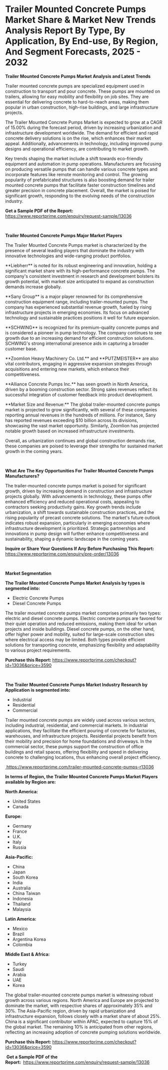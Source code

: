 <p><h1>Trailer Mounted Concrete Pumps Market Share & Market New Trends Analysis Report By Type, By Application, By End-use, By Region, And Segment Forecasts, 2025 - 2032</h1></p><p><strong>Trailer Mounted Concrete Pumps Market Analysis and Latest Trends</strong></p>
<p><p>Trailer mounted concrete pumps are specialized equipment used in construction to transport and pour concrete. These pumps are mounted on trailers, allowing for easy mobility and flexibility on job sites. They are essential for delivering concrete to hard-to-reach areas, making them popular in urban construction, high-rise buildings, and large infrastructure projects. </p><p>The Trailer Mounted Concrete Pumps Market is expected to grow at a CAGR of 15.00% during the forecast period, driven by increasing urbanization and infrastructure development worldwide. The demand for efficient and rapid concrete delivery solutions is on the rise, which enhances their market appeal. Additionally, advancements in technology, including improved pump designs and operational efficiency, are contributing to market growth. </p><p>Key trends shaping the market include a shift towards eco-friendly equipment and automation in pump operations. Manufacturers are focusing on producing versatile pumps that can handle various concrete types and incorporate features like remote monitoring and control. The growing popularity of prefabricated structures is also boosting demand for trailer mounted concrete pumps that facilitate faster construction timelines and greater precision in concrete placement. Overall, the market is poised for significant growth, responding to the evolving needs of the construction industry.</p></p>
<p><strong>Get a Sample PDF of the Report:&nbsp;</strong> <a href="https://www.reportprime.com/enquiry/request-sample/13036?utm_campaign=4466&utm_medium=2&utm_source=Github&utm_content=ia&utm_term=17052025&utm_id=trailer-mounted-concrete-pumps">https://www.reportprime.com/enquiry/request-sample/13036</a></p>
<p>&nbsp;</p>
<p><strong>Trailer Mounted Concrete Pumps Major Market Players</strong></p>
<p><p>The Trailer Mounted Concrete Pumps market is characterized by the presence of several leading players that dominate the industry with innovative technologies and wide-ranging product portfolios.</p><p>**Liebherr** is noted for its robust engineering and innovation, holding a significant market share with its high-performance concrete pumps. The company's consistent investment in research and development bolsters its growth potential, with market size anticipated to expand as construction demands increase globally.</p><p>**Sany Group** is a major player renowned for its comprehensive construction equipment range, including trailer-mounted pumps. The company has experienced substantial revenue growth, fueled by rising infrastructure projects in emerging economies. Its focus on advanced technology and sustainable practices positions it well for future expansion.</p><p>**SCHWING** is recognized for its premium-quality concrete pumps and is considered a pioneer in pump technology. The company continues to see growth due to an increasing demand for efficient construction solutions. SCHWING's strong international presence aids in capturing a broader customer base.</p><p>**Zoomlion Heavy Machinery Co. Ltd.** and **PUTZMEISTER** are also vital contributors, engaging in aggressive expansion strategies through acquisitions and entering new markets, which enhance their competitiveness.</p><p>**Alliance Concrete Pumps Inc.** has seen growth in North America, driven by a booming construction sector. Strong sales revenues reflect its successful integration of customer feedback into product development.</p><p>**Market Size and Revenue:** The global trailer-mounted concrete pumps market is projected to grow significantly, with several of these companies reporting annual revenues in the hundreds of millions. For instance, Sany has reported revenues exceeding $10 billion across its divisions, showcasing the vast market opportunity. Similarly, Zoomlion has projected notable growth based on increased infrastructure investments.</p><p>Overall, as urbanization continues and global construction demands rise, these companies are poised to leverage their strengths for sustained market growth in the coming years.</p></p>
<p>&nbsp;</p>
<p><strong>What Are The Key Opportunities For Trailer Mounted Concrete Pumps Manufacturers?</strong></p>
<p><p>The trailer-mounted concrete pumps market is poised for significant growth, driven by increasing demand in construction and infrastructure projects globally. With advancements in technology, these pumps offer enhanced efficiency and reduced operational costs, appealing to contractors seeking productivity gains. Key growth trends include urbanization, a shift towards sustainable construction practices, and the rising popularity of precast concrete solutions. The market's future outlook indicates robust expansion, particularly in emerging economies where infrastructure development is prioritized. Strategic partnerships and innovations in pump design will further enhance competitiveness and sustainability, shaping a dynamic landscape in the coming years.</p></p>
<p><strong>Inquire or Share Your Questions If Any Before Purchasing This Report:</strong> <a href="https://www.reportprime.com/enquiry/pre-order/13036?utm_campaign=4466&utm_medium=2&utm_source=Github&utm_content=ia&utm_term=17052025&utm_id=trailer-mounted-concrete-pumps">https://www.reportprime.com/enquiry/pre-order/13036</a></p>
<p>&nbsp;</p>
<p><strong>Market Segmentation</strong></p>
<p><strong>The Trailer Mounted Concrete Pumps Market Analysis by types is segmented into:</strong></p>
<p><ul><li>Electric Concrete Pumps</li><li>Diesel Concrete Pumps</li></ul></p>
<p><p>The trailer mounted concrete pumps market comprises primarily two types: electric and diesel concrete pumps. Electric concrete pumps are favored for their quiet operation and reduced emissions, making them ideal for urban projects and inside buildings. Diesel concrete pumps, on the other hand, offer higher power and mobility, suited for large-scale construction sites where electrical access may be limited. Both types provide efficient solutions for transporting concrete, emphasizing flexibility and adaptability to various project requirements.</p></p>
<p><strong>Purchase this Report:&nbsp;</strong><a href="https://www.reportprime.com/checkout?id=13036&price=3590&utm_campaign=4466&utm_medium=2&utm_source=Github&utm_content=ia&utm_term=17052025&utm_id=trailer-mounted-concrete-pumps">https://www.reportprime.com/checkout?id=13036&price=3590</a></p>
<p>&nbsp;</p>
<p><strong>The Trailer Mounted Concrete Pumps Market Industry Research by Application is segmented into:</strong></p>
<p><ul><li>Industrial</li><li>Residential</li><li>Commercial</li></ul></p>
<p><p>Trailer mounted concrete pumps are widely used across various sectors, including industrial, residential, and commercial markets. In industrial applications, they facilitate the efficient pouring of concrete for factories, warehouses, and infrastructure projects. Residential projects benefit from their mobility and precision for home foundations and driveways. In the commercial sector, these pumps support the construction of office buildings and retail spaces, offering flexibility and speed in delivering concrete to challenging locations, thus enhancing overall project efficiency.</p></p>
<p><a href="https://www.reportprime.com/trailer-mounted-concrete-pumps-r13036?utm_campaign=4466&utm_medium=2&utm_source=Github&utm_content=ia&utm_term=17052025&utm_id=trailer-mounted-concrete-pumps">&nbsp;https://www.reportprime.com/trailer-mounted-concrete-pumps-r13036</a></p>
<p><strong>In terms of Region, the Trailer Mounted Concrete Pumps Market Players available by Region are:</strong></p>
<p>
    <p> <strong> North America: </strong>
        <ul>
            <li>United States</li>
            <li>Canada</li>
        </ul>
        </p> 
    <p> <strong> Europe: </strong>
        <ul>
            <li>Germany</li>
            <li>France</li>
            <li>U.K.</li>
            <li>Italy</li>
            <li>Russia</li>
        </ul>
        </p> 
    <p> <strong> Asia-Pacific: </strong>
        <ul>
            <li>China</li>
            <li>Japan</li>
            <li>South Korea</li>
            <li>India</li>
            <li>Australia</li>
            <li>China Taiwan</li>
            <li>Indonesia</li>
            <li>Thailand</li>
            <li>Malaysia</li>
        </ul>
        </p> 
    <p> <strong> Latin America: </strong>
        <ul>
            <li>Mexico</li>
            <li>Brazil</li>
            <li>Argentina Korea</li>
            <li>Colombia</li>
        </ul>
        </p> 
    <p> <strong> Middle East & Africa: </strong>
        <ul>
            <li>Turkey</li>
            <li>Saudi</li>
            <li>Arabia</li>
            <li>UAE</li>
            <li>Korea</li>
        </ul>
    </p>
    </p>
<p><p>The global trailer-mounted concrete pumps market is witnessing robust growth across various regions. North America and Europe are projected to dominate the market, with respective shares of approximately 35% and 30%. The Asia-Pacific region, driven by rapid urbanization and infrastructure expansion, follows closely with a market share of about 25%. China is a significant contributor within APAC, expected to capture 15% of the global market. The remaining 10% is anticipated from other regions, reflecting an increasing adoption of concrete pumping solutions worldwide.</p></p>
<p><strong>Purchase this Report: </strong><a href="https://www.reportprime.com/checkout?id=13036&price=3590&utm_campaign=4466&utm_medium=2&utm_source=Github&utm_content=ia&utm_term=17052025&utm_id=trailer-mounted-concrete-pumps">https://www.reportprime.com/checkout?id=13036&price=3590</a></p>
<p>&nbsp;<strong>Get a Sample PDF of the Report:&nbsp;&nbsp;</strong><a href="https://www.reportprime.com/enquiry/request-sample/13036?utm_campaign=4466&utm_medium=2&utm_source=Github&utm_content=ia&utm_term=17052025&utm_id=trailer-mounted-concrete-pumps">https://www.reportprime.com/enquiry/request-sample/13036</a></p>
<p><strong></strong></p>
<p><p></p><p></p><p></p></p>